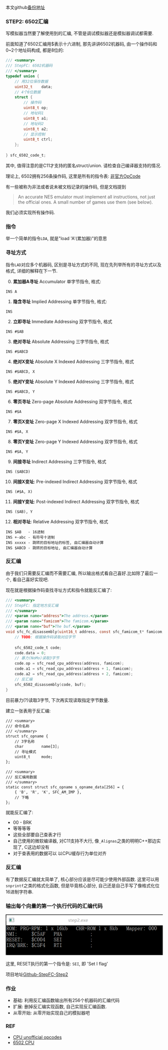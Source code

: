 本文github[备份地址](https://github.com/dustpg/BlogFM/issues/8)

### STEP2: 6502汇编
写模拟器当然要了解使用到的汇编, 不管是调试模拟器还是模拟器调试都需要.

前面知道了6502汇编用\$表示十六进制, 那先讲讲6502机器码, 由一个操作码和0~2个地址码构成, 都是8位的:
```c
/// <summary>
/// StepFC: 6502机器码
/// </summary>
typedef union {
    // 用32位保存数据
    uint32_t    data;
    // 4个8位数据
    struct {
        // 操作码 
        uint8_t op;
        // 地址码1
        uint8_t a1;
        // 地址码2
        uint8_t a2;
        // 显示控制
        uint8_t ctrl;
    };

} sfc_6502_code_t;
```
其中, 值得注意的是C11才支持的匿名struct/union. 请检查自己编译器支持的情况.

理论上, 6502拥有256条操作码, 这里是所有的指令表: [非官方OpCode](http://wiki.nesdev.com/w/index.php/CPU_unofficial_opcodes#Games_using_unofficial_opcodes)

有一些被称为非法或者说未被文档记录的操作码, 但是文档提到
> An accurate NES emulator must implement all instructions, not just the official ones. A small number of games use them (see below).

我们必须实现所有操作码.

### 指令
举一个简单的指令```LDA```, 就是"load 'A'(累加器)"的意思

### 寻址方式
指令```LAD```对应多个机器码, 区别是寻址方式的不同, 现在先列举所有的寻址方式以及格式, 详细的解释在下一节.

0. **累加器A寻址** Accumulator
单字节指令, 格式:
```
INS A
```

1. **隐含寻址** Implied Addressing
单字节指令, 格式:
```
INS
```

2. **立即寻址** Immediate Addressing
双字节指令, 格式
```
INS #$AB
```

3. **绝对寻址** Absolute Addressing
三字节指令, 格式
```
INS #$ABCD
```

4. **绝对X变址** Absolute X Indexed Addressing
三字节指令, 格式
```
INS #$ABCD, X
```

5. **绝对Y变址** Absolute Y Indexed Addressing
三字节指令, 格式
```
INS #$ABCD, Y
```

6. **零页寻址** Zero-page Absolute Addressing
双字节指令, 格式
```
INS #$A
```

7. **零页X变址** Zero-page X Indexed Addressing
双字节指令, 格式
```
INS #$A, X
```

8. **零页Y变址** Zero-page Y Indexed Addressing
双字节指令, 格式
```
INS #$A, Y
```

9. **间接寻址** Indirect Addressing
三字节指令, 格式
```
INS ($ABCD)
```

10. **间接X变址**: Pre-indexed Indirect Addressing
双字节指令, 格式
```
INS (#$A, X)
```

11. **间接Y变址**: Post-indexed Indirect Addressing
双字节指令, 格式
```
INS ($AB), Y
```

12. **相对寻址**: Relative Addressing
双字节指令, 格式
```
INS $AB   - 16进制
INS +-abc - 有符号十进制
INS xxxxx - 跳转的目标地址的标签, 由汇编器自动计算
INS $ABCD - 跳转的目标地址, 由汇编器自动计算
```

### 反汇编
由于我们只需要反汇编而不需要汇编, 所以输出格式看自己喜好.比如除了最后一个, 看自己喜好实现吧.

现在就是根据操作码查找寻址方式和指令就能反汇编了:

```c
/// <summary>
/// StepFC: 指定地方反汇编
/// </summary>
/// <param name="address">The address.</param>
/// <param name="famicom">The famicom.</param>
/// <param name="buf">The buf.</param>
void sfc_fc_disassembly(uint16_t address, const sfc_famicom_t* famicom, char buf[]) {
    // TODO: 根据操作码读取对应字节

    sfc_6502_code_t code;
    code.data = 0;
    // 暴力(NoMo)读取3字节
    code.op = sfc_read_cpu_address(address, famicom);
    code.a1 = sfc_read_cpu_address(address + 1, famicom);
    code.a2 = sfc_read_cpu_address(address + 2, famicom);
    // 反汇编
    sfc_6502_disassembly(code, buf);
}
```

目前暴力(?)读取3字节, 下次再实现读取指定字节数量.

建立一张表用于反汇编:

```cp
/// <summary>
/// 命令名称
/// </summary>
struct sfc_opname {
    // 3字名称
    char        name[3];
    // 寻址模式
    uint8_t     mode;
};

/// <summary>
/// 反汇编用数据
/// </summary>
static const struct sfc_opname s_opname_data[256] = {
    { 'B', 'R', 'K', SFC_AM_IMP },
    // 下略
};
```
就能反汇编了:
 
 - 00 - BRK
 - 等等等等
 - 这些全部要自己查表才行
 - 自己使用的微软编译器, 对C11支持不大行, 像```_Alignas```之类的明明C++那边实现了, C这边却没有
 - 对于查表用的数据可以 以CPU缓存行为单位对齐

### 反汇编
有了数据反汇编就太简单了, 核心部分应该是尽可能少使用外部函数. 这里可以用```snprintf```之类的格式化函数, 但是毕竟核心部分, 自己还是自己手写了像格式化位16进制字符串.

### 输出每个向量的第一个执行代码的汇编代码
![output](./output.png)

这里, RESET执行的第一个指令是: ```SEI```, 即 'Set I flag'

项目地址[Github-StepFC-Step2](https://github.com/dustpg/StepFC/tree/master/step2)

### 作业
 - 基础: 利用反汇编函数输出所有256个机器码的汇编代码
 - 扩展: 删掉反汇编实现函数, 自己实现反汇编函数.
 - 从零开始: 从零开始实现自己的模拟器吧


### REF
 - [CPU unofficial opcodes](http://wiki.nesdev.com/w/index.php/CPU_unofficial_opcodes)
 - [6502 CPU](http://nesdev.com/6502_cpu.txt)